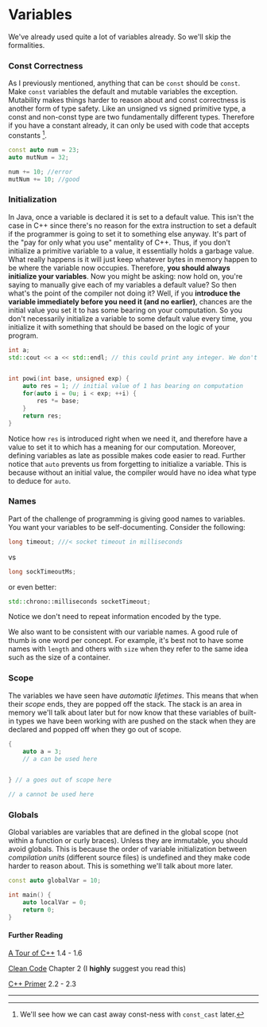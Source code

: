 # Variables

We've already used quite a lot of variables already. So we'll skip the formalities.

### Const Correctness

As I previously mentioned, anything that can be `const` should be `const`. Make `const` variables the default and mutable variables the exception. Mutability makes things harder to reason about and const correctness is another form of type safety. Like an unsigned vs signed primitive type, a const and non-const type are two fundamentally different types. Therefore if you have a constant already, it can only be used with code that accepts constants [^2].

```c++
const auto num = 23;
auto mutNum = 32;

num += 10; //error
mutNum += 10; //good
```

### Initialization

In Java, once a variable is declared it is set to a default value. This isn't the case in C++ since there's no reason for the extra instruction to set a default if the programmer is going to set it to something else anyway. It's part of the "pay for only what you use" mentality of C++. Thus, if you don't initialize a primitive variable to a value, it essentially holds a garbage value. What really happens is it will just keep whatever bytes in memory happen to be where the variable now occupies. Therefore, **you should always initialize your variables**. Now you might be asking: now hold on, you're saying to manually give each of my variables a default value? So then what's the point of the compiler not doing it? Well, if you **introduce the variable immediately before you need it (and no earlier)**, chances are the initial value you set it to has some bearing on your computation. So you don't necessarily initialize a variable to some default value every time, you initialize it with something that should be based on the logic of your program.

```c++
int a;
std::cout << a << std::endl; // this could print any integer. We don't know what


int powi(int base, unsigned exp) {
    auto res = 1; // initial value of 1 has bearing on computation
    for(auto i = 0u; i < exp; ++i) {
        res *= base;
    }
    return res;
}
``` 

Notice how `res` is introduced right when we need it, and therefore have a value to set it to which has a meaning for our computation. Moreover, defining variables as late as possible makes code easier to read. Further notice that `auto` prevents us from forgetting to initialize a variable. This is because without an initial value, the compiler would have no idea what type to deduce for `auto`.

### Names

Part of the challenge of programming is giving good names to variables. You want your variables to be self-documenting. Consider the following:

```c++
long timeout; ///< socket timeout in milliseconds
```
vs
```c++
long sockTimeoutMs;
```
or even better:

```c++
std::chrono::milliseconds socketTimeout;
```

Notice we don't need to repeat information encoded by the type.

We also want to be consistent with our variable names. A good rule of thumb is one word per concept. For example, it's best not to have some names with `length` and others with `size` when they refer to the same idea such as the size of a container.

### Scope

The variables we have seen have *automatic lifetimes*. This means that when their *scope* ends, they are popped off the stack. The stack is an area in memory we'll talk about later but for now know that these variables of built-in types we have been working with are pushed on the stack when they are declared and popped off when they go out of scope.

```c++
{
    auto a = 3;
    // a can be used here


} // a goes out of scope here

// a cannot be used here
```

### Globals

Global variables are variables that are defined in the global scope (not within a function or curly braces). Unless they are immutable, you should avoid globals. This is because the order of variable initialization between *compilation units* (different source files) is undefined and they make code harder to reason about. This is something we'll talk about more later.

```c++
const auto globalVar = 10;

int main() {
    auto localVar = 0;
    return 0;
}
```

#### Further Reading

[A Tour of C++](https://github.com/Kikou1998/textbook/blob/master/A%20Tour%20of%20C%2B%2B%20(2nd%20Edition)%20(C%2B%2B%20In-Depth%20Series).pdf) 1.4 - 1.6

[Clean Code](https://github.com/ontiyonke/book-1/blob/master/%5BPROGRAMMING%5D%5BClean%20Code%20by%20Robert%20C%20Martin%5D.pdf) Chapter 2 (I **highly** suggest you read this)

[C++ Primer](https://github.com/yanshengjia/cpp-playground/blob/master/cpp-primer/resource/C%2B%2B%20Primer%20(5th%20Edition).pdf) 2.2 - 2.3



---
[^2]: We'll see how we can cast away const-ness with `const_cast` later.
